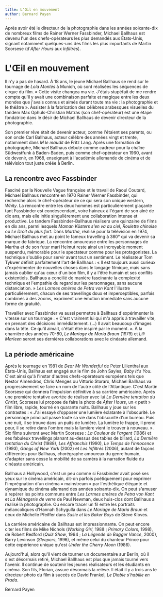```yaml
---
title: L'Œil en mouvement
author: Bernard Payen
---
```

Après avoir été le directeur de la photographie dans les années soixante-dix de nombreux films de Rainer Werner Fassbinder, Michael Ballhaus est devenu l'un des chefs-opérateurs les plus demandés aux États-Unis, signant notamment quelques-uns des films les plus importants de Martin Scorsese (d'*After Hours* aux *Infiltrés*).

# L'Œil en mouvement

Il n'y a pas de hasard. À 18 ans, le jeune Michael Ballhaus se rend sur le tournage de *Lola Montès* à Munich, où sont réalisées les séquences de cirque du film. «&nbsp;Cette visite changea ma vie. J'étais stupéfait de me rendre compte qu'il y avait une combinaison parfaite et magique entre les deux mondes que j'avais connus et aimés durant toute ma vie&nbsp;: la photographie et le théâtre&nbsp;». Assister à la fabrication des célèbres arabesques visuelles du tandem Max Ophuls-Christian Matras (son chef-opérateur) est une étape fondatrice dans le désir de Michael Ballhaus de devenir directeur de la photographie.

Son premier rêve était de devenir acteur, comme l'étaient ses parents, ou son oncle Carl Ballhaus, acteur célèbre des années vingt et trente, notamment dans *M le maudit* de Fritz Lang. Après une formation de photographe, Michael Ballhaus débute comme cadreur pour la chaîne Südwestfunk à Baden-Baden, puis comme chef-opérateur en 1960, avant de devenir, en 1968, enseignant à l'académie allemande de cinéma et de télévision tout juste créée à Berlin.

## La rencontre avec Fassbinder

Fasciné par la Nouvelle Vague française et le travail de Raoul Coutard, Michael Ballhaus rencontre en 1970 Rainer Werner Fassbinder, qui recherche alors le chef-opérateur de ce qui sera son unique western, *Whity*. La rencontre entre les deux hommes est particulièrement glaçante tant Fassbinder est condescendant, voire haineux à l'égard de son aîné de dix ans, mais elle initie singulièrement une collaboration intense et productive. Le tandem Fassbinder-Ballhaus réalisera une quinzaine de films en dix ans, parmi lesquels *Maman Küsters s'en va au ciel*, *Roulette chinoise* ou *Le Droit du plus fort*. Dans *Martha*, réalisé pour la télévision en 1974, Michael Ballhaus met au point le fameux travelling à 360° qui va devenir sa marque de fabrique. La rencontre amoureuse entre les personnages de Martha et de son futur mari Helmut reste ainsi un incroyable moment suspendu, mémorable pour le spectateur comme pour les protagonistes. La technique s'oublie pour servir avant tout un sentiment. Le réalisateur Tom Tykwer définit parfaitement l'art de Ballhaus&nbsp;: «&nbsp;Il est toujours aussi curieux d'expérimenter de nouvelles choses dans le langage filmique, mais sans jamais oublier qu'au cœur d'un bon film, il y a l'être humain et ses conflits existentiels. Ballhaus a concilié de manière fascinante la complexité technique et l'empathie du regard sur les personnages, sans aucune distanciation.&nbsp;» *Les Larmes amères de Petra von Kant* l'illustre particulièrement, chacun de ses travellings doux et imperceptibles, parfois combinés à des zooms, expriment une émotion immédiate sans aucune forme de gratuité.

Travailler avec Fassbinder va aussi permettre à Ballhaus d'expérimenter la vitesse sur un tournage&nbsp;: «&nbsp;C'est vraiment lui qui m'a appris à travailler vite, en prenant des décisions immédiatement. (...) Il avait beaucoup d'images dans la tête. Ce qu'il aimait, c'était être inspiré par le moment.&nbsp;». À la charnière des années 70-80, *Le Mariage de Maria Braun* (1979) et *Lili Marleen* seront ses dernières collaborations avec le cinéaste allemand.

## La période américaine

Après le tournage en 1981 de *Dear Mr Wonderful* de Peter Lilienthal aux États-Unis, Ballhaus est engagé sur le film de John Sayles, *Baby It's You*. C'est ainsi qu'à l'instar d'autres chefs-opérateurs européens tels que Nestor Almendros, Chris Menges ou Vittorio Storaro, Michael Ballhaus va progressivement se faire un nom de l'autre côté de l'Atlantique. C'est Martin Scorsese qui donnera l'impulsion définitive à sa carrière américaine. Après une première tentative avortée de réaliser avec lui *La Dernière tentation du Christ*, Scorsese lui propose de faire la photo de *After Hours*, un «&nbsp;petit&nbsp;» film libre, rapide, tourné en quarante nuits. Ballhaus y joue sur les contrastes&nbsp;: «&nbsp;J'ai essayé d'opposer une lumière éclatante à l'obscurité. Le personnage principal passe toute sa vie dans l'obscurité d'un bureau. Puis une nuit, il se trouve dans un puits de lumière. La lumière le frappe, il prend peur, il se retire dans l'ombre mais la lumière vient le trouver à nouveau.&nbsp;». Six films suivront avec Martin Scorsese&nbsp;: *La Couleur de l'argent* (1986) et ses fabuleux travellings planant au-dessus des tables de billard, *La Dernière tentation du Christ* (1988), *Les Affranchis* (1990), *Le Temps de l'innocence* (1993), *Gangs of New York* (2002) et *Les Infiltrés* (2006), autant de façons différentes pour Ballhaus, chorégraphe amoureux du genre humain, d'adapter sans cesse la mobilité de sa caméra à la narration fluide du cinéaste américain.

Ballhaus à Hollywood, c'est un peu comme si Fassbinder avait posé ses yeux sur le cinéma américain, dit-on parfois poétiquement pour exprimer l'imprégnation d'un cinéma «&nbsp;mainstream&nbsp;» par l'esthétique élégante et dynamique du cinéma allemand des années soixante-dix. On peut s'amuser à repérer les points communs entre *Les Larmes amères de Petra von Kant* et *La Ménagerie de verre* de Paul Newman, deux huis-clos dont Ballhaus a réalisé la photographie. Ou encore tracer un fil entre les portraits mélancoliques d'Hannah Schygulla dans *Le Mariage de Maria Braun* et ceux de Michelle Pfeiffer dans *Susie et les Baker Boys* de Steve Kloves.

La carrière américaine de Ballhaus est impressionnante. On peut encore citer les films de Mike Nichols (*Working Girl*, 1988&nbsp;; *Primary Colors*, 1998), de Robert Redford (*Quiz Show*, 1994&nbsp;; *La Légende de Bagger Vance*, 2000), Barry Levinson (*Sleepers*, 1996), et même celui du chanteur Prince pour cette expérience unique qu'est *Under the Cherry Moon* (1986).

Aujourd'hui, alors qu'il vient de tourner un documentaire sur Berlin, où il s'est désormais retiré, Michael Ballhaus est plus que jamais tourné vers l'avenir. Il continue de soutenir les jeunes réalisateurs et les étudiants en cinéma. Son fils, Florian, assure désormais la relève. Il était il y a trois ans le directeur photo du film à succès de David Frankel, *Le Diable s'habille en Prada*.

Bernard Payen